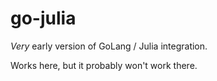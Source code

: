 # go-julia

_Very_ early version of GoLang / Julia integration.

Works here, but it probably won't work there.

